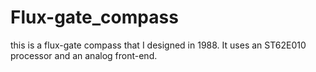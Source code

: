 # Flux-gate_compass
this is a flux-gate compass that I designed in 1988. It uses an ST62E010 processor and an analog front-end.
